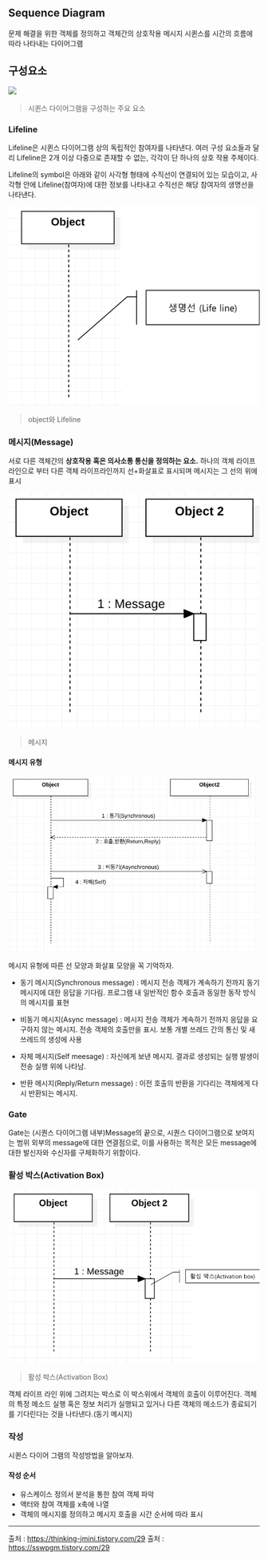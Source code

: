 ## Sequence Diagram

문제 해결을 위한 객체를 정의하고 객체간의 상호작용 메시지 시퀸스를 시간의 흐름에 따라 나타내는 다이어그램


## 구성요소

<img src="https://github.com/dongseoklee1541/programming_concept/pic/sequence-diagram-overview.png">

> 시퀸스 다이어그램을 구성하는 주요 요소

### Lifeline
Lifeline은 시퀸스 다이어그램 상의 독립적인 참여자를 나타낸다. 여러 구성 요소들과 달리 Lifeline은 2개 이상 다중으로 존재할 수 없는, 각각이
단 하나의 상호 작용 주체이다.

Lifeline의 symbol은 아래와 같이 사각형 형태에 수직선이 연결되어 있는 모습이고, 사각형 안에 Lifeline(참여자)에 대한 정보를 나타내고
수직선은 해당 참여자의 생명선을 나타낸다.

<img src="pic/object_lifeline.png">

> object와 Lifeline

### 메시지(Message)

서로 다른 객체간의 **상호작용 혹은 의사소통 통신을 정의하는 요소.** 하나의 객체 라이프라인으로 부터 다른 객체 라이프라인까지 선+화살표로 표시되며
메시지는 그 선의 위에 표시

<img src="pic/message.png">

> 메시지

#### 메시지 유형

<img src="pic/message_type.png">

메시지 유형에 따른 선 모양과 화살표 모양을 꼭 기억하자.

* 동기 메시지(Synchronous message) : 메시지 전송 객체가 계속하기 전까지 동기 메시지에 대한 응답을 기다림. 프로그램 내 일반적인 함수 호출과
동일한 동작 방식의 메시지를 표현

* 비동기 메시지(Async message) : 메시지 전송 객체가 계속하기 전까지 응답을 요구하지 않는 메시지. 전송 객체의 호출만을 표시. 보통 개별 쓰레드
간의 통신 및 새 쓰레드의 생성에 사용

* 자체 메시지(Self meesage) : 자신에게 보낸 메시지. 결과로 생성되는 실행 발생이 전송 실행 위에 나타남.

* 반환 메시지(Reply/Return message) : 이전 호출의 반환을 기다리는 객체에게 다시 반환되는 메시지.

### Gate
Gate는 (시퀀스 다이어그램 내부)Message의 끝으로, 시퀀스 다이어그램으로 보여지는 범위 외부의 message에 대한 연결점으로, 이를 사용하는 목적은
모든 message에 대한 발신자와 수신자를 구체화하기 위함이다.

### 활성 박스(Activation Box)

<img src="pic/activation_box.png">

> 활성 박스(Activation Box)

객체 라이프 라인 위에 그려지는 박스로 이 박스위에서 객체의 호출이 이루어진다. 객체의 특정 메소드 실행 혹은 정보 처리가 실행되고 있거나
다른 객체의 메소드가 종료되기를 기다린다는 것을 나타낸다.(동기 메시지)

### 작성
시퀸스 다이어 그램의 작성방법을 알아보자.

#### 작성 순서

* 유스케이스 정의서 분석을 통한 참여 객체 파악
* 액터와 참여 객체를 x축에 나열
* 객체의 메시지를 정의하고 메시지 호출을 시간 순서에 따라 표시



---
출처 : https://thinking-jmini.tistory.com/29
출처 : https://sswpgm.tistory.com/29
